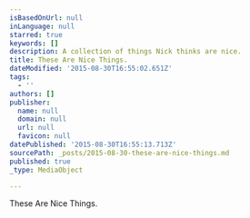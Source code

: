 ```yaml
---
isBasedOnUrl: null
inLanguage: null
starred: true
keywords: []
description: A collection of things Nick thinks are nice.
title: These Are Nice Things.
dateModified: '2015-08-30T16:55:02.651Z'
tags:
  - ''
authors: []
publisher:
  name: null
  domain: null
  url: null
  favicon: null
datePublished: '2015-08-30T16:55:13.713Z'
sourcePath: _posts/2015-08-30-these-are-nice-things.md
published: true
_type: MediaObject

---
```

These Are Nice Things.